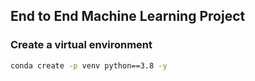 ## End to End Machine Learning Project


### Create a virtual environment
```bash 
conda create -p venv python==3.8 -y
```